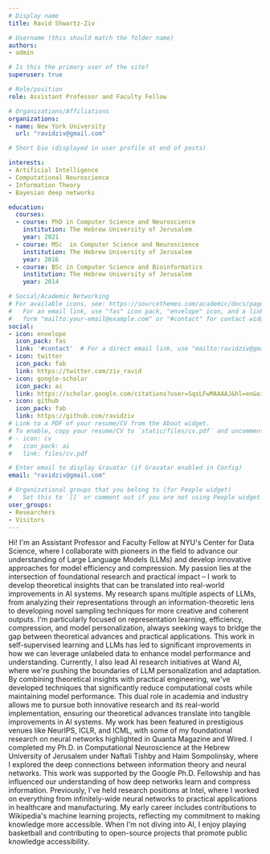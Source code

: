 ```yaml
---
# Display name
title: Ravid Shwartz-Ziv

# Username (this should match the folder name)
authors:
- admin

# Is this the primary user of the site?
superuser: true

# Role/position
role: Assistant Professor and Faculty Fellow

# Organizations/Affiliations
organizations:
- name: New York University
  url: "ravidziv@gmail.com"

# Short bio (displayed in user profile at end of posts)

interests:
- Artificial Intelligence
- Computational Neuroscience
- Information Theory
- Bayesian deep networks

education:
  courses:
  - course: PhD in Computer Science and Neuroscience
    institution: The Hebrew University of Jerusalem
    year: 2021
  - course: MSc  in Computer Science and Neuroscience
    institution: The Hebrew University of Jerusalem
    year: 2016
  - course: BSc in Computer Science and Bioinformatics
    institution: The Hebrew University of Jerusalem
    year: 2014

# Social/Academic Networking
# For available icons, see: https://sourcethemes.com/academic/docs/page-builder/#icons
#   For an email link, use "fas" icon pack, "envelope" icon, and a link in the
#   form "mailto:your-email@example.com" or "#contact" for contact widget.
social:
- icon: envelope
  icon_pack: fas
  link: '#contact'  # For a direct email link, use "mailto:ravidziv@gmail.com".
- icon: twitter
  icon_pack: fab
  link: https://twitter.com/ziv_ravid
- icon: google-scholar
  icon_pack: ai
  link: https://scholar.google.com/citations?user=SqsLFwMAAAAJ&hl=en&oi=ao
- icon: github
  icon_pack: fab
  link: https://github.com/ravidziv
# Link to a PDF of your resume/CV from the About widget.
# To enable, copy your resume/CV to `static/files/cv.pdf` and uncomment the lines below.
# - icon: cv
#   icon_pack: ai
#   link: files/cv.pdf

# Enter email to display Gravatar (if Gravatar enabled in Config)
email: "ravidziv@gmail.com"

# Organizational groups that you belong to (for People widget)
#   Set this to `[]` or comment out if you are not using People widget.
user_groups:
- Researchers
- Visitors
---
```


Hi! I'm an Assistant Professor and Faculty Fellow at NYU's Center for Data Science, where I collaborate with pioneers in the field to advance our understanding of Large Language Models (LLMs) and develop innovative approaches for model efficiency and compression. My passion lies at the intersection of foundational research and practical impact – I work to develop theoretical insights that can be translated into real-world improvements in AI systems.
My research spans multiple aspects of LLMs, from analyzing their representations through an information-theoretic lens to developing novel sampling techniques for more creative and coherent outputs. I'm particularly focused on representation learning, efficiency, compression, and model personalization, always seeking ways to bridge the gap between theoretical advances and practical applications. This work in self-supervised learning and LLMs has led to significant improvements in how we can leverage unlabeled data to enhance model performance and understanding.
Currently, I also lead AI research initiatives at Wand AI, where we're pushing the boundaries of LLM personalization and adaptation. By combining theoretical insights with practical engineering, we've developed techniques that significantly reduce computational costs while maintaining model performance. This dual role in academia and industry allows me to pursue both innovative research and its real-world implementation, ensuring our theoretical advances translate into tangible improvements in AI systems.
My work has been featured in prestigious venues like NeurIPS, ICLR, and ICML, with some of my foundational research on neural networks highlighted in Quanta Magazine and Wired. I completed my Ph.D. in Computational Neuroscience at the Hebrew University of Jerusalem under Naftali Tishby and Haim Sompolinsky, where I explored the deep connections between information theory and neural networks. This work was supported by the Google Ph.D. Fellowship and has influenced our understanding of how deep networks learn and compress information.
Previously, I've held research positions at Intel, where I worked on everything from infinitely-wide neural networks to practical applications in healthcare and manufacturing. My early career includes contributions to Wikipedia's machine learning projects, reflecting my commitment to making knowledge more accessible.
When I'm not diving into AI, I enjoy playing basketball and contributing to open-source projects that promote public knowledge accessibility.
